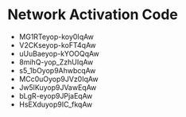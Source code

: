 # Network Activation Code
* MG1RTeyop-koy0IqAw
* V2CKseyop-koFT4qAw
* uUuBaeyop-kYOOQqAw
* 8mihQ-yop_ZzhUIqAw
* s5_1bOyop9AhwbcqAw
* MCc0uOyop9JVz0IqAw
* Jw5lKuyop9JVawEqAw
* bLgR-eyop9JPjaEqAw
* HsEXduyop9IC_fkqAw